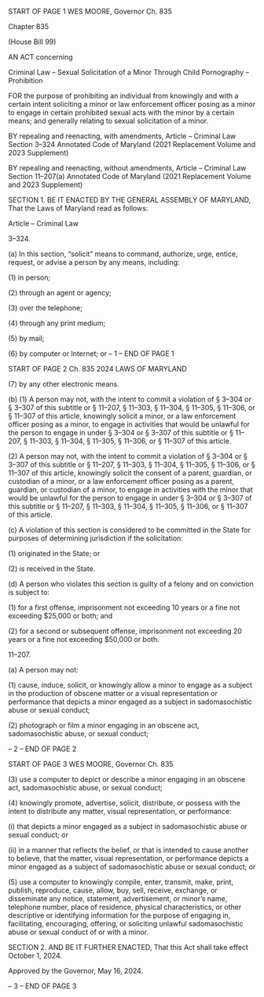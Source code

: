 START OF PAGE 1
WES MOORE, Governor Ch. 835

Chapter 835

(House Bill 99)

AN ACT concerning

Criminal Law – Sexual Solicitation of a Minor Through Child Pornography –
Prohibition

FOR the purpose of prohibiting an individual from knowingly and with a certain intent
soliciting a minor or law enforcement officer posing as a minor to engage in certain
prohibited sexual acts with the minor by a certain means; and generally relating to
sexual solicitation of a minor.

BY repealing and reenacting, with amendments,
Article – Criminal Law
Section 3–324
Annotated Code of Maryland
(2021 Replacement Volume and 2023 Supplement)

BY repealing and reenacting, without amendments,
Article – Criminal Law
Section 11–207(a)
Annotated Code of Maryland
(2021 Replacement Volume and 2023 Supplement)

SECTION 1. BE IT ENACTED BY THE GENERAL ASSEMBLY OF MARYLAND,
That the Laws of Maryland read as follows:

Article – Criminal Law

3–324.

(a) In this section, “solicit” means to command, authorize, urge, entice, request,
or advise a person by any means, including:

(1) in person;

(2) through an agent or agency;

(3) over the telephone;

(4) through any print medium;

(5) by mail;

(6) by computer or Internet; or
– 1 –
END OF PAGE 1

START OF PAGE 2
Ch. 835 2024 LAWS OF MARYLAND

(7) by any other electronic means.

(b) (1) A person may not, with the intent to commit a violation of § 3–304 or §
3–307 of this subtitle or § 11–207, § 11–303, § 11–304, § 11–305, § 11–306, or § 11–307 of
this article, knowingly solicit a minor, or a law enforcement officer posing as a minor, to
engage in activities that would be unlawful for the person to engage in under § 3–304 or §
3–307 of this subtitle or § 11–207, § 11–303, § 11–304, § 11–305, § 11–306, or § 11–307 of
this article.

(2) A person may not, with the intent to commit a violation of § 3–304 or §
3–307 of this subtitle or § 11–207, § 11–303, § 11–304, § 11–305, § 11–306, or § 11–307 of
this article, knowingly solicit the consent of a parent, guardian, or custodian of a minor, or
a law enforcement officer posing as a parent, guardian, or custodian of a minor, to engage
in activities with the minor that would be unlawful for the person to engage in under §
3–304 or § 3–307 of this subtitle or § 11–207, § 11–303, § 11–304, § 11–305, § 11–306, or §
11–307 of this article.

(c) A violation of this section is considered to be committed in the State for
purposes of determining jurisdiction if the solicitation:

(1) originated in the State; or

(2) is received in the State.

(d) A person who violates this section is guilty of a felony and on conviction is
subject to:

(1) for a first offense, imprisonment not exceeding 10 years or a fine not
exceeding $25,000 or both; and

(2) for a second or subsequent offense, imprisonment not exceeding 20
years or a fine not exceeding $50,000 or both.

11–207.

(a) A person may not:

(1) cause, induce, solicit, or knowingly allow a minor to engage as a subject
in the production of obscene matter or a visual representation or performance that depicts
a minor engaged as a subject in sadomasochistic abuse or sexual conduct;

(2) photograph or film a minor engaging in an obscene act, sadomasochistic
abuse, or sexual conduct;

– 2 –
END OF PAGE 2

START OF PAGE 3
WES MOORE, Governor Ch. 835

(3) use a computer to depict or describe a minor engaging in an obscene act,
sadomasochistic abuse, or sexual conduct;

(4) knowingly promote, advertise, solicit, distribute, or possess with the
intent to distribute any matter, visual representation, or performance:

(i) that depicts a minor engaged as a subject in sadomasochistic
abuse or sexual conduct; or

(ii) in a manner that reflects the belief, or that is intended to cause
another to believe, that the matter, visual representation, or performance depicts a minor
engaged as a subject of sadomasochistic abuse or sexual conduct; or

(5) use a computer to knowingly compile, enter, transmit, make, print,
publish, reproduce, cause, allow, buy, sell, receive, exchange, or disseminate any notice,
statement, advertisement, or minor’s name, telephone number, place of residence, physical
characteristics, or other descriptive or identifying information for the purpose of engaging
in, facilitating, encouraging, offering, or soliciting unlawful sadomasochistic abuse or
sexual conduct of or with a minor.

SECTION 2. AND BE IT FURTHER ENACTED, That this Act shall take effect
October 1, 2024.

Approved by the Governor, May 16, 2024.

– 3 –
END OF PAGE 3